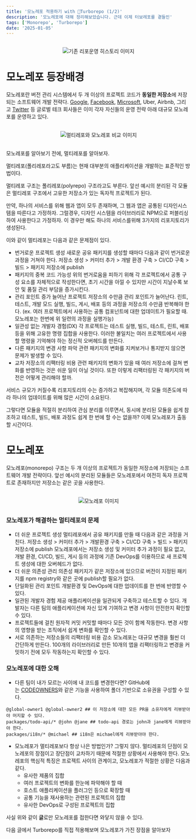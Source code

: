 ```yaml
---
title: '모노레포 적용하기 with 🚀Turborepo (1/2)'
description: '모노레포에 대해 정리해보았습니다. 근데 이제 터보레포를 곁들인'
tags: ['Monorepo', 'Turborepo']
date: '2025-01-05'
---
```


<div style="display:flex; justify-content:center; margin:30px">
<img src="https://velog.velcdn.com/images/flip_404/post/eb01f6c4-3bfd-4382-8874-7be4748a8e8d/image.png" alt="기존 리포운영 히스토리 이미지">
</div>

# 모노레포 등장배경

모노레포란 버전 관리 시스템에서 두 개 이상의 프로젝트 코드가 **동일한 저장소**에 저장되는 소프트웨어 개발 전략다. [Google](https://qeunit.com/blog/how-google-does-monorepo/), [Facebook](https://buck.build/), [Microsoft](https://rushjs.io/), Uber, Airbnb, 그리고 [Twitter](https://www.pantsbuild.org/docs/welcome-to-pants) 등 글로벌 테크 회사들은 이미 각자 자신들의 운영 전략 아래 대규모 모노레포를 운영하고 있다.

<div style="display:flex; justify-content:center; margin:30px">
<img src="https://velog.velcdn.com/images/flip_404/post/68ca6e36-4cc5-48f8-9d47-69cec5a5365d/image.png" alt="멀티레포와 모노레포 비교 이미지">
</div>

모노레포를 알아보기 전에, 멀티레포를 알아보자.

멀티레포(폴리레포라고도 부름)는 현재 대부분의 애플리케이션을 개발하는 표준적인 방법이다.

멀티레포 구조는 폴리레포(polyrepo) 구조라고도 부른다. 앞선 예시의 분리된 각 모듈은 멀티레포 구조에서 고유한 저장소가 있는 독자적 프로젝트가 된다.

만약, 하나의 서비스를 위해 웹과 앱이 모두 존재하며, 그 웹과 앱은 공통된 디자인시스템을 따른다고 가정하자. 그럴경우, 디자인 시스템을 라이브러리로 NPM으로 퍼블리싱하여 사용한다고 가정하자. 이 경우만 해도 하나의 서비스를위해 3가지의 리포지토리가 생성된다.

이와 같이 멀티레포는 다음과 같은 문제점이 있다.

- 번거로운 프로젝트 생성
  새로운 공유 패키지를 생성할 때마다 다음과 같이 번거로운 과정을 거쳐야 한다.
  저장소 생성 > 커미터 추가 > 개발 환경 구축 > CI/CD 구축 > 빌드 > 패키지 저장소에 publish
- 패키지의 중복 코드 가능성
  위의 번거로움을 피하기 위해 각 프로젝트에서 공통 구성 요소를 자체적으로 작성한다면, 초기 시간을 아낄 수 있지만 시간이 지날수록 보안 및 품질 관리 부담을 증가시킨다.
- 관리 포인트 증가
  늘어난 프로젝트 저장소의 수만큼 관리 포인트가 늘어난다. 린트, 테스트, 개발 모드 실행, 빌드, 게시, 배포 등의 과정을 저장소의 수만큼 반복해야 한다. (ex. 여러 프로젝트에서 사용하는 공통 컴포넌트에 대한 업데이트가 필요할 때. 모노레포는 한번에 위 일련의 과정을 실행가능)
- 일관성 없는 개발자 경험(DX)
  각 프로젝트는 테스트 실행, 빌드, 테스트, 린트, 배포 등을 위해 고유한 명령 집합을 사용한다. 이러한 불일치는 여러 프로젝트에서 사용할 명령을 기억해야 하는 정신적 오버헤드를 만든다.
- 다른 패키지의 변경 사항 파악
  관련 패키지의 변화를 지켜보거나 통지받지 않으면 문제가 발생할 수 있다.
- 교차 저장소의 리팩터링 비용
  관련 패키지의 변화가 있을 때 여러 저장소에 걸쳐 변화를 반영하는 것은 쉬운 일이 아닐 것이다. 또한 이렇게 리팩터링된 각 패키지의 버전은 어떻게 관리해야 할까.

서비스 규모가 커질수록 리포지토리의 수는 증가하고 복잡해지며, 각 모듈 의존도에 따라 하나의 업데이트를 위해 많은 시간이 소요된다.

그렇다면 모듈을 적절히 분리하여 관심 분리를 이루면서, 동시에 분리된 모듈을 쉽게 참조하고 테스트, 빌드, 배포 과정도 쉽게 한 번에 할 수는 없을까? 이제 모노레포가 출동할 시간이다.

# 모노레포

모노레포(monorepo) 구조는 두 개 이상의 프로젝트가 동일한 저장소에 저장되는 소프트웨어 개발 전략이다. 앞선 예시의 분리된 모듈들은 모노레포에서 여전히 독자 프로젝트로 존재하지만 저장소는 같은 곳을 사용한다.

<div style="display:flex; justify-content:center; margin:30px">
<img src="https://velog.velcdn.com/images/flip_404/post/9d84ec97-736a-48f0-b8f3-2cc08d6fc8ba/image.png" alt="모노레포 이미지">
</div>

### 모노레포가 해결하는 멀티레포의 문제

- 더 쉬운 프로젝트 생성
  멀티레포에서 공유 패키지를 만들 때 다음과 같은 과정을 거친다.
  저장소 생성 > 커미터 추가 > 개발환경 구축 > CI/CD 구축 > 빌드 > 패키지 저장소에 publish
  모노레포에서는 저장소 생성 및 커미터 추가 과정이 필요 없고, 개발 환경, CI/CD, 빌드, 게시 등의 과정에 기존 DevOps를 이용하므로 새 프로젝트 생성에 대한 오버헤드가 없다.
- 더 쉬운 의존성 관리
  의존성 패키지가 같은 저장소에 있으므로 버전이 지정된 패키지를 npm registry와 같은 곳에 publish할 필요가 없다.
- 단일화된 관리 포인트
  개발환경 및 DevOps에 대한 업데이트를 한 번에 반영할 수 있다.
- 일관된 개발자 경험 제공
  애플리케이션을 일관되게 구축하고 테스트할 수 있다. 개발자는 다른 팀의 애플리케이션에 자신 있게 기여하고 변경 사항이 안전한지 확인할 수 있다.
- 프로젝트들에 걸친 원자적 커밋
  커밋할 때마다 모든 것이 함께 작동한다. 변경 사항의 영향을 받는 조직에서 쉽게 변화를 확인할 수 있다.
- 서로 의존하는 저장소들의 리팩터링 비용 감소
  모노레포는 대규모 변경을 훨씬 더 간단하게 만든다. 100개의 라이브러리로 만든 10개의 앱을 리팩터링하고 변경을 커밋하기 전에 모두 작동하는지 확인할 수 있다.

### 모노레포에 대한 오해

- 다른 팀이 내가 모르는 사이에 내 코드를 변경한다면?
  GitHub에는 [CODEOWNERS](https://docs.github.com/en/repositories/managing-your-repositorys-settings-and-features/customizing-your-repository/about-code-owners)와 같은 기능을 사용하여 폴더 기반으로 소유권을 구성할 수 있다.

```less
@global-owner1 @global-owner2 ## 이 저장소에 대한 모든 PR을 소유자에게 리뷰받아야 머지할 수 있다.
packages/todo-api/* @john @jane ## todo-api 경로는 john과 jane에게 리뷰받아야 한다.
packages/i18n/* @michael ## i18n은 michael에게 리뷰받아야 한다.
```

- 모노레포가 멀티레포보다 항상 나은 방법인가?
  그렇지 않다. 멀티레포의 단점이 모노레포의 장점이고 장단점이 교차하기 때문에 적절한 상황에서 사용해야 한다.
  모노레포의 핵심적 특징은 프로젝트 사이의 관계이고, 모노레포가 적절한 상황은 다음과 같다.
  - 유사한 제품의 집합
  - 여러 프로젝트의 변화를 한눈에 파악해야 할 때
  - 호스트 애플리케이션을 플러그인 등으로 확장할 때
  - 공통 기능을 재사용하는 관련된 프로젝트의 집합
  - 유사한 DevOps로 구성된 프로젝트의 집합

사실 위와 같이 **글**로만 모노레포를 접한다면 와닿지 않을 수 있다.

다음 글에서 Turborepo를 직접 적용해보며 모노레포가 가진 장점을 알아보자
